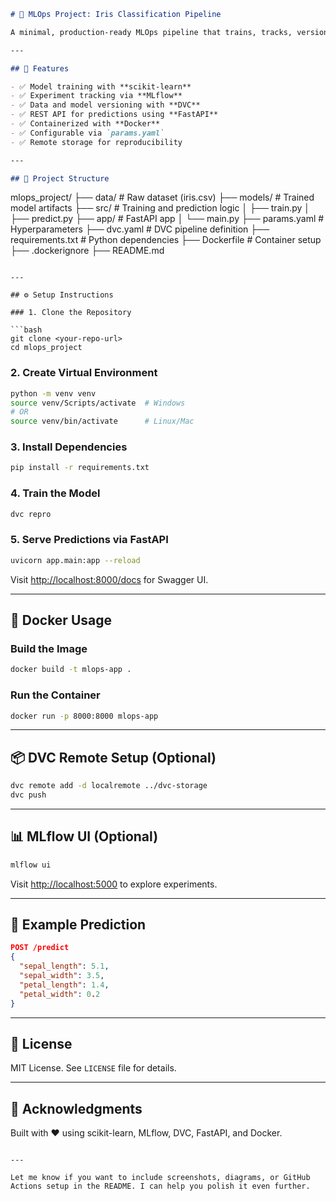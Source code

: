 ```markdown
# 🧠 MLOps Project: Iris Classification Pipeline

A minimal, production-ready MLOps pipeline that trains, tracks, versions, and serves a machine learning model using modern tools.

---

## 🚀 Features

- ✅ Model training with **scikit-learn**
- ✅ Experiment tracking via **MLflow**
- ✅ Data and model versioning with **DVC**
- ✅ REST API for predictions using **FastAPI**
- ✅ Containerized with **Docker**
- ✅ Configurable via `params.yaml`
- ✅ Remote storage for reproducibility

---

## 🧱 Project Structure

```
mlops_project/
├── data/              # Raw dataset (iris.csv)
├── models/            # Trained model artifacts
├── src/               # Training and prediction logic
│   ├── train.py
│   ├── predict.py
├── app/               # FastAPI app
│   └── main.py
├── params.yaml        # Hyperparameters
├── dvc.yaml           # DVC pipeline definition
├── requirements.txt   # Python dependencies
├── Dockerfile         # Container setup
├── .dockerignore
├── README.md
```

---

## ⚙️ Setup Instructions

### 1. Clone the Repository

```bash
git clone <your-repo-url>
cd mlops_project
```

### 2. Create Virtual Environment

```bash
python -m venv venv
source venv/Scripts/activate  # Windows
# OR
source venv/bin/activate      # Linux/Mac
```

### 3. Install Dependencies

```bash
pip install -r requirements.txt
```

### 4. Train the Model

```bash
dvc repro
```

### 5. Serve Predictions via FastAPI

```bash
uvicorn app.main:app --reload
```

Visit [http://localhost:8000/docs](http://localhost:8000/docs) for Swagger UI.

---

## 🐳 Docker Usage

### Build the Image

```bash
docker build -t mlops-app .
```

### Run the Container

```bash
docker run -p 8000:8000 mlops-app
```

---

## 📦 DVC Remote Setup (Optional)

```bash
dvc remote add -d localremote ../dvc-storage
dvc push
```

---

## 📊 MLflow UI (Optional)

```bash
mlflow ui
```

Visit [http://localhost:5000](http://localhost:5000) to explore experiments.

---

## 🧪 Example Prediction

```json
POST /predict
{
  "sepal_length": 5.1,
  "sepal_width": 3.5,
  "petal_length": 1.4,
  "petal_width": 0.2
}
```

---

## 📌 License

MIT License. See `LICENSE` file for details.

---

## 🙌 Acknowledgments

Built with ❤️ using scikit-learn, MLflow, DVC, FastAPI, and Docker.
```

---

Let me know if you want to include screenshots, diagrams, or GitHub Actions setup in the README. I can help you polish it even further.
